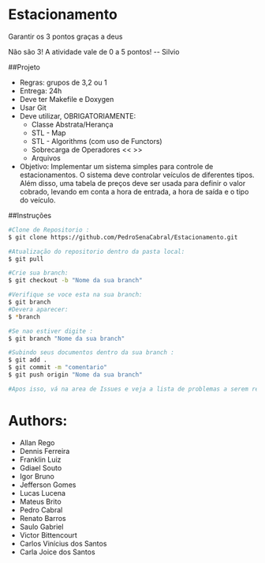 # Estacionamento
Garantir os 3 pontos graças a deus

Não são 3! A atividade vale de 0 a 5 pontos! -- Silvio


##Projeto

* Regras: grupos de 3,2 ou 1
* Entrega: 24h
* Deve ter Makefile e Doxygen
* Usar Git
* Deve utilizar, OBRIGATORIAMENTE:
    * Classe Abstrata/Herança
    * STL - Map
    * STL - Algorithms (com uso de Functors)
    * Sobrecarga de Operadores << >>
    * Arquivos
* Objetivo: Implementar um sistema simples para controle de estacionamentos. O sistema deve controlar veículos de diferentes tipos. Além disso, uma tabela de preços deve ser usada para definir o valor cobrado, levando em conta a hora de entrada, a hora de saída e o tipo do veículo.

##Instruções
```sh
#Clone de Repositorio : 
$ git clone https://github.com/PedroSenaCabral/Estacionamento.git

#Atualização do repositorio dentro da pasta local: 
$ git pull

#Crie sua branch: 
$ git checkout -b "Nome da sua branch"

#Verifique se voce esta na sua branch: 
$ git branch
#Devera aparecer: 
$ *branch 

#Se nao estiver digite : 
$ git branch "Nome da sua branch"

#Subindo seus documentos dentro da sua branch : 
$ git add . 
$ git commit -m "comentario"
$ git push origin "Nome da sua branch"

#Apos isso, vá na area de Issues e veja a lista de problemas a serem resolvidos e entre em uma e de "Assign" em uma delas, caso nao consiga entre em contato. Tarefas podem ser divididas desde que trabalhem em conjunto.
```
# Authors:
   * Allan Rego
   * Dennis Ferreira
   * Franklin Luiz
   * Gdiael Souto
   * Igor Bruno
   * Jefferson Gomes
   * Lucas Lucena
   * Mateus Brito
   * Pedro Cabral
   * Renato Barros
   * Saulo Gabriel
   * Victor Bittencourt
   * Carlos Vinícius dos Santos   
   * Carla Joice dos Santos